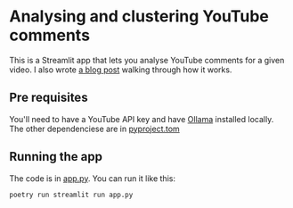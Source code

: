 # Analysing and clustering YouTube comments

This is a Streamlit app that lets you analyse YouTube comments for a given video.
I also wrote [a blog post](https://www.markhneedham.com/blog/2024/02/27/clustering-youtube-comments-ollama-embeddings-nomic/) walking through how it works. 

## Pre requisites

You'll need to have a YouTube API key and have [Ollama](https://ollama.com/) installed locally.
The other dependenciese are in [pyproject.tom](pyproject.toml)

## Running the app

The code is in [app.py](app.py). You can run it like this:

```bash
poetry run streamlit run app.py
```
